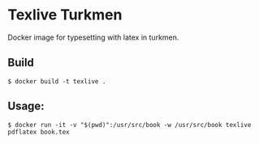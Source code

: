 Texlive Turkmen
===============

Docker image for typesetting with latex in turkmen.

Build
-----

    $ docker build -t texlive .

Usage:
------

    $ docker run -it -v "$(pwd)":/usr/src/book -w /usr/src/book texlive pdflatex book.tex


